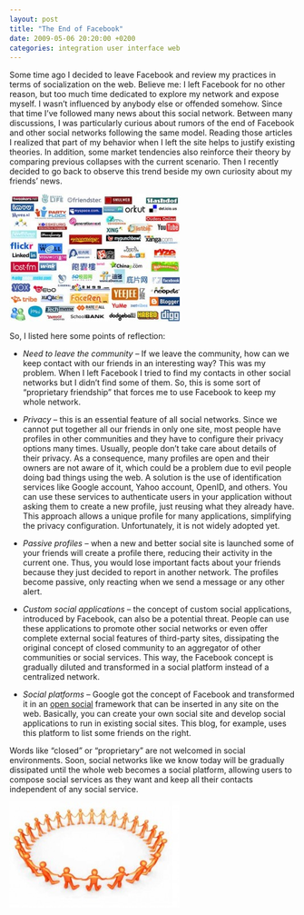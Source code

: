 ```yaml
---
layout: post
title: "The End of Facebook"
date: 2009-05-06 20:20:00 +0200
categories: integration user interface web
---
```


Some time ago I decided to leave Facebook and review my practices in terms of socialization on the web. Believe me: I left Facebook for no other reason, but too much time dedicated to explore my network and expose myself. I wasn’t influenced by anybody else or offended somehow. Since that time I’ve followed many news about this social network. Between many discussions, I was particularly curious about rumors of the end of Facebook and other social networks following the same model. Reading those articles I realized that part of my behavior when I left the site helps to justify existing theories. In addition, some market tendencies also reinforce their theory by comparing previous collapses with the current scenario. Then I recently decided to go back to observe this trend beside my own curiosity about my friends’ news.

![social-networking-sites-300x225.jpg](/images/posts/social-networking-sites-300x225.jpg)

So, I listed here some points of reflection:

- _Need to leave the community_ – If we leave the community, how can we keep contact with our friends in an interesting way? This was my problem. When I left Facebook I tried to find my contacts in other social networks but I didn’t find some of them. So, this is some sort of “proprietary friendship” that forces me to use Facebook to keep my whole network.

- _Privacy_ – this is an essential feature of all social networks. Since we cannot put together all our friends in only one site, most people have profiles in other communities and they have to configure their privacy options many times. Usually, people don’t take care about details of their privacy. As a consequence, many profiles are open and their owners are not aware of it, which could be a problem due to evil people doing bad things using the web. A solution is the use of identification services like Google account, Yahoo account, OpenID, and others. You can use these services to authenticate users in your application without asking them to create a new profile, just reusing what they already have. This approach allows a unique profile for many applications, simplifying the privacy configuration. Unfortunately, it is not widely adopted yet.

- _Passive profiles_ – when a new and better social site is launched some of your friends will create a profile there, reducing their activity in the current one. Thus, you would lose important facts about your friends because they just decided to report in another network. The profiles become passive, only reacting when we send a message or any other alert.

- _Custom social applications_ – the concept of custom social applications, introduced by Facebook, can also be a potential threat. People can use these applications to promote other social networks or even offer complete external social features of third-party sites, dissipating the original concept of closed community to an aggregator of other communities or social services. This way, the Facebook concept is gradually diluted and transformed in a social platform instead of a centralized network.

- _Social platforms_ – Google got the concept of Facebook and transformed it in an [open social](http://code.google.com/apis/opensocial/) framework that can be inserted in any site on the web. Basically, you can create your own social site and develop social applications to run in existing social sites. This blog, for example, uses this platform to list some friends on the right.

Words like “closed” or “proprietary” are not welcomed in social environments. Soon, social networks like we know today will be gradually dissipated until the whole web becomes a social platform, allowing users to compose social services as they want and keep all their contacts independent of any social service.

![social-networking-300x186.jpg](/images/posts/social-networking-300x186.jpg)
